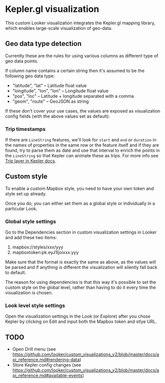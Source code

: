 # Kepler.gl visualization

This custom Looker visualization integrates the Kepler.gl mapping library, which enables large-scale
visualization of geo-data.

## Geo data type detection

Currently these are the rules for using various columns as different type of geo data points.

If column name contains a certain string then it's assumed to be the following geo data type:

- "latitude", "lat" – Latitude float value
- "longitude", "lon", "lon" – Longitude float value
- "pos", "loc" – Latitude + longitude separated with a comma
- "geom", "route" – GeoJSON as string

If these don't cover your use cases, the values are exposed as visualization config fields (with the
above values set as default).

### Trip timestamps

If there are `LineString` features, we'll look for `start` and `end` or `duration` in the names of
properties in the same row or the feature itself and if they are found, try to parse them as date
and use that interval to enrich the points in the `LineString` so that Kepler can animate these as
trips. For more info see [Trip layer in Kepler docs](https://github.com/keplergl/kepler.gl/blob/master/docs/user-guides/c-types-of-layers/k.trip.md#how-to-use-trip-layer-to-animate-path).

## Custom style

To enable a custom Mapbox style, you need to have your own token and style set up already.

Once you do, you can either set them as a global style or individually in a particular Look.

### Global style settings

Go to the Dependencies section in custom visualization settings in Looker and
add these two items:

1. mapbox://styles/xxx/yyy
2. mapboxtoken:pk.eyJ1Ijoixxx.yyy

Make sure that the format is exactly the same as above, as the values will be parsed and if anything
is different the visualization will silently fall back to default.

The reason for using dependencies is that this way it's possible to set the custom style on the
global level, rather than having to do it every time the visualization is chosen.

### Look level style settings

Open the visualization settings in the Look (or Explore) after you chose Kepler by clicking on Edit
and input both the Mapbox token and stlye URL.

## TODO

- Open Drill menu (see https://github.com/looker/custom_visualizations_v2/blob/master/docs/api_reference.md#rendering-data)
- Store Kepler config changes (see https://github.com/looker/custom_visualizations_v2/blob/master/docs/api_reference.md#available-events)

